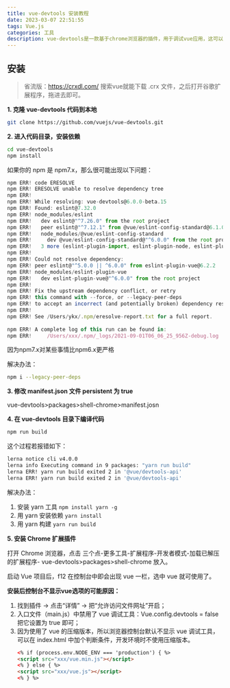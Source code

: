 ```yaml
---
title: vue-devtools 安装教程
date: 2023-03-07 22:51:55
tags: Vue.js
categories: 工具
description: vue-devtools是一款基于chrome浏览器的插件，用于调试vue应用，这可以极大地提高我们的调试效率。
---
```


## 安装

> 省流版：https://crxdl.com/ 搜索vue就能下载 .crx 文件，之后打开谷歌扩展程序，拖进去即可。

**1. 克隆 vue-devtools 代码到本地**

```sh
git clone https://github.com/vuejs/vue-devtools.git
```

**2. 进入代码目录，安装依赖**

```sh
cd vue-devtools
npm install
```

如果你的 npm 是 npm7.x，那么很可能出现以下问题：

```js
npm ERR! code ERESOLVE
npm ERR! ERESOLVE unable to resolve dependency tree
npm ERR! 
npm ERR! While resolving: vue-devtools@6.0.0-beta.15
npm ERR! Found: eslint@7.32.0
npm ERR! node_modules/eslint
npm ERR!   dev eslint@"^7.26.0" from the root project
npm ERR!   peer eslint@"^7.12.1" from @vue/eslint-config-standard@6.1.0
npm ERR!   node_modules/@vue/eslint-config-standard
npm ERR!     dev @vue/eslint-config-standard@"^6.0.0" from the root project
npm ERR!   3 more (eslint-plugin-import, eslint-plugin-node, eslint-plugin-promise)
npm ERR! 
npm ERR! Could not resolve dependency:
npm ERR! peer eslint@"^5.0.0 || ^6.0.0" from eslint-plugin-vue@6.2.2
npm ERR! node_modules/eslint-plugin-vue
npm ERR!   dev eslint-plugin-vue@"^6.0.0" from the root project
npm ERR! 
npm ERR! Fix the upstream dependency conflict, or retry
npm ERR! this command with --force, or --legacy-peer-deps
npm ERR! to accept an incorrect (and potentially broken) dependency resolution.
npm ERR! 
npm ERR! See /Users/ykx/.npm/eresolve-report.txt for a full report.
 
npm ERR! A complete log of this run can be found in:
npm ERR!     /Users/xxx/.npm/_logs/2021-09-01T06_06_25_956Z-debug.log
```

因为npm7.x对某些事情比npm6.x更严格

解决办法：

```sh
npm i --legacy-peer-deps
```

**3. 修改 manifest.json 文件 persistent 为 true**

vue-devtools>packages>shell-chrome>manifest.josn

**4. 在 vue-devtools 目录下编译代码**

```sh
npm run build
```

这个过程若报错如下：

```sh
lerna notice cli v4.0.0
lerna info Executing command in 9 packages: "yarn run build"
lerna ERR! yarn run build exited 2 in '@vue/devtools-api'
lerna ERR! yarn run build exited 2 in '@vue/devtools-api'
```

解决办法：

1. 安装 yarn 工具 `npm install yarn -g`
2. 用 yarn 安装依赖 `yarn install`
3. 用 yarn 构建 `yarn run build`

**5. 安装 Chrome 扩展插件**

打开 Chrome 浏览器，点击 三个点-更多工具-扩展程序-开发者模式-加载已解压的扩展程序- vue-devtools>packages>shell-chrome 放入。

启动 Vue 项目后，f12 在控制台中即会出现 vue 一栏，选中 vue 就可使用了。


 **安装后控制台不显示vue选项的可能原因：** 

1. 找到插件 -> 点击“详情” -> 把“允许访问文件网址”开启；
2. 入口文件（main.js）中禁用了 vue 调试工具：Vue.config.devtools = false 把它设置为 true 即可；
3. 因为使用了 vue 的压缩版本，所以浏览器控制台默认不显示 vue 调试工具，可以在 index.html 中加个判断条件，开发环境时不使用压缩版本。
    ```html
    <% if (process.env.NODE_ENV === 'production') { %>
    <script src="xxx/vue.min.js"></script>
    <% } else { %>
    <script src="xxx/vue.js"></script>
    <% } %>
    ```